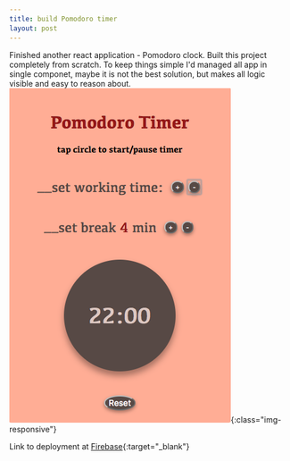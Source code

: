 ```yaml
---
title: build Pomodoro timer
layout: post
---
```


Finished another react application - Pomodoro clock. Built this project completely from scratch. To keep things simple I'd managed all app in single componet, maybe it is not the best solution, but makes all logic visible and easy to reason about.
![that's how it look like](/assets/images/pomodoro.png){:class="img-responsive"}

Link to deployment at [Firebase][firebase]{:target="_blank"} 



[firebase]: https://pomodoro-88866.firebaseapp.com/ "firebase url" 